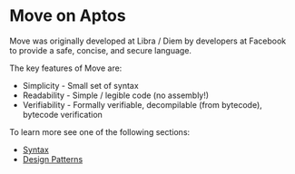 # Move on Aptos

Move was originally developed at Libra / Diem by developers at Facebook to provide a safe, concise, and secure language.

The key features of Move are:

* Simplicity - Small set of syntax
* Readability - Simple / legible code (no assembly!)
* Verifiability - Formally verifiable, decompilable (from bytecode), bytecode verification

To learn more see one of the following sections:

* [Syntax](syntax/intro.md)
* [Design Patterns](design_patterns/intro.md)